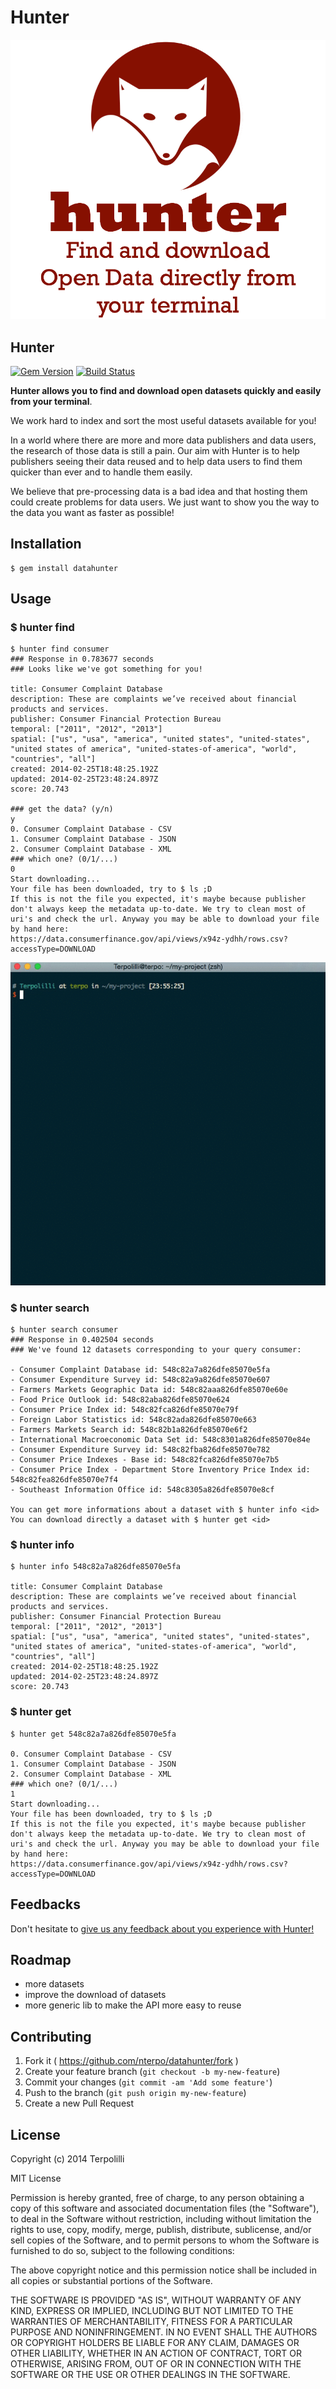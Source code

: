 # Hunter

![screenshot](./logo.png)

## Hunter 

[![Gem Version](https://badge.fury.io/rb/datahunter.svg)](http://badge.fury.io/rb/datahunter) [![Build Status](https://travis-ci.org/NTerpo/datahunter.svg?branch=master)](https://travis-ci.org/NTerpo/datahunter)

**Hunter allows you to find and download open datasets quickly and easily from your terminal**.

We work hard to index and sort the most useful datasets available for you!

In a world where there are more and more data publishers and data users, the research of those data is still a pain.
Our aim with Hunter is to help publishers seeing their data reused and to help data users to find them quicker than ever and to handle them easily.

We believe that pre-processing data is a bad idea and that hosting them could create problems for data users. We just want to show you the way to the data you want as faster as possible!


## Installation

    $ gem install datahunter

## Usage

### $ hunter find

    $ hunter find consumer
    ### Response in 0.783677 seconds
    ### Looks like we've got something for you!
    
    title: Consumer Complaint Database
    description: These are complaints we’ve received about financial products and services.
    publisher: Consumer Financial Protection Bureau
    temporal: ["2011", "2012", "2013"]
    spatial: ["us", "usa", "america", "united states", "united-states", "united states of america", "united-states-of-america", "world", "countries", "all"]
    created: 2014-02-25T18:48:25.192Z
    updated: 2014-02-25T23:48:24.897Z
    score: 20.743
    
    ### get the data? (y/n)
    y
    0. Consumer Complaint Database - CSV
    1. Consumer Complaint Database - JSON
    2. Consumer Complaint Database - XML
    ### which one? (0/1/...)
    0
    Start downloading...
    Your file has been downloaded, try to $ ls ;D
    If this is not the file you expected, it's maybe because publisher don't always keep the metadata up-to-date. We try to clean most of uri's and check the url. Anyway you may be able to download your file by hand here:
    https://data.consumerfinance.gov/api/views/x94z-ydhh/rows.csv?accessType=DOWNLOAD

![usage](./hunter.gif)

### $ hunter search

    $ hunter search consumer
    ### Response in 0.402504 seconds
    ### We've found 12 datasets corresponding to your query consumer:

    - Consumer Complaint Database id: 548c82a7a826dfe85070e5fa
    - Consumer Expenditure Survey id: 548c82a9a826dfe85070e607
    - Farmers Markets Geographic Data id: 548c82aaa826dfe85070e60e
    - Food Price Outlook id: 548c82aba826dfe85070e624
    - Consumer Price Index id: 548c82fca826dfe85070e79f
    - Foreign Labor Statistics id: 548c82ada826dfe85070e663
    - Farmers Markets Search id: 548c82b1a826dfe85070e6f2
    - International Macroeconomic Data Set id: 548c8301a826dfe85070e84e
    - Consumer Expenditure Survey id: 548c82fba826dfe85070e782
    - Consumer Price Indexes - Base id: 548c82fca826dfe85070e7b5
    - Consumer Price Index - Department Store Inventory Price Index id: 548c82fea826dfe85070e7f4
    - Southeast Information Office id: 548c8305a826dfe85070e8cf
    
    You can get more informations about a dataset with $ hunter info <id>
    You can download directly a dataset with $ hunter get <id>
    
### $ hunter info

    $ hunter info 548c82a7a826dfe85070e5fa
    
    title: Consumer Complaint Database
    description: These are complaints we’ve received about financial products and services.
    publisher: Consumer Financial Protection Bureau
    temporal: ["2011", "2012", "2013"]
    spatial: ["us", "usa", "america", "united states", "united-states", "united states of america", "united-states-of-america", "world", "countries", "all"]
    created: 2014-02-25T18:48:25.192Z
    updated: 2014-02-25T23:48:24.897Z
    score: 20.743
    
### $ hunter get 

    $ hunter get 548c82a7a826dfe85070e5fa
    
    0. Consumer Complaint Database - CSV
    1. Consumer Complaint Database - JSON
    2. Consumer Complaint Database - XML
    ### which one? (0/1/...)
    1
    Start downloading...
    Your file has been downloaded, try to $ ls ;D
    If this is not the file you expected, it's maybe because publisher don't always keep the metadata up-to-date. We try to clean most of uri's and check the url. Anyway you may be able to download your file by hand here:
    https://data.consumerfinance.gov/api/views/x94z-ydhh/rows.csv?accessType=DOWNLOAD

## Feedbacks
Don't hesitate to [give us any feedback about you experience with Hunter!](https://docs.google.com/forms/d/1yNzZjCCXvWHQCbWz4sx-nui3LafeeLcT7FF9T-vbKvw/viewform?usp=send_form)

## Roadmap

* more datasets
* improve the download of datasets
* more generic lib to make the API more easy to reuse

## Contributing

1. Fork it ( https://github.com/nterpo/datahunter/fork )
2. Create your feature branch (`git checkout -b my-new-feature`)
3. Commit your changes (`git commit -am 'Add some feature'`)
4. Push to the branch (`git push origin my-new-feature`)
5. Create a new Pull Request

## License

Copyright (c) 2014 Terpolilli

MIT License

Permission is hereby granted, free of charge, to any person obtaining
a copy of this software and associated documentation files (the
"Software"), to deal in the Software without restriction, including
without limitation the rights to use, copy, modify, merge, publish,
distribute, sublicense, and/or sell copies of the Software, and to
permit persons to whom the Software is furnished to do so, subject to
the following conditions:

The above copyright notice and this permission notice shall be
included in all copies or substantial portions of the Software.

THE SOFTWARE IS PROVIDED "AS IS", WITHOUT WARRANTY OF ANY KIND,
EXPRESS OR IMPLIED, INCLUDING BUT NOT LIMITED TO THE WARRANTIES OF
MERCHANTABILITY, FITNESS FOR A PARTICULAR PURPOSE AND
NONINFRINGEMENT. IN NO EVENT SHALL THE AUTHORS OR COPYRIGHT HOLDERS BE
LIABLE FOR ANY CLAIM, DAMAGES OR OTHER LIABILITY, WHETHER IN AN ACTION
OF CONTRACT, TORT OR OTHERWISE, ARISING FROM, OUT OF OR IN CONNECTION
WITH THE SOFTWARE OR THE USE OR OTHER DEALINGS IN THE SOFTWARE.
